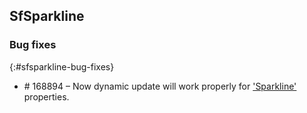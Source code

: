 ## SfSparkline

### Bug fixes
{:#sfsparkline-bug-fixes}

* \# 168894 – Now dynamic update will work properly for ['Sparkline'](https://help.syncfusion.com/xamarin/sfsparkline/getting-started) properties.

